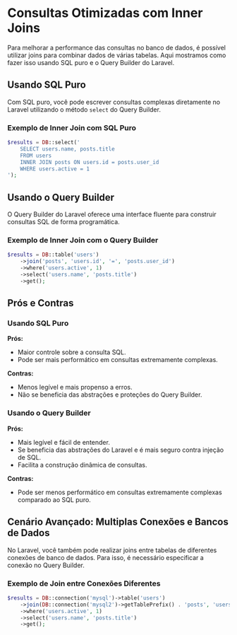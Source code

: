 # Consultas Otimizadas com Inner Joins

Para melhorar a performance das consultas no banco de dados, é possível utilizar joins para combinar dados de várias tabelas. Aqui mostramos como fazer isso usando SQL puro e o Query Builder do Laravel.

## Usando SQL Puro

Com SQL puro, você pode escrever consultas complexas diretamente no Laravel utilizando o método `select` do Query Builder.

### Exemplo de Inner Join com SQL Puro

```php
$results = DB::select('
    SELECT users.name, posts.title
    FROM users
    INNER JOIN posts ON users.id = posts.user_id
    WHERE users.active = 1
');
```

## Usando o Query Builder

O Query Builder do Laravel oferece uma interface fluente para construir consultas SQL de forma programática.

### Exemplo de Inner Join com o Query Builder

```php
$results = DB::table('users')
    ->join('posts', 'users.id', '=', 'posts.user_id')
    ->where('users.active', 1)
    ->select('users.name', 'posts.title')
    ->get();
```

## Prós e Contras

### Usando SQL Puro

**Prós:**
- Maior controle sobre a consulta SQL.
- Pode ser mais performático em consultas extremamente complexas.

**Contras:**
- Menos legível e mais propenso a erros.
- Não se beneficia das abstrações e proteções do Query Builder.

### Usando o Query Builder

**Prós:**
- Mais legível e fácil de entender.
- Se beneficia das abstrações do Laravel e é mais seguro contra injeção de SQL.
- Facilita a construção dinâmica de consultas.

**Contras:**
- Pode ser menos performático em consultas extremamente complexas comparado ao SQL puro.

## Cenário Avançado: Multiplas Conexões e Bancos de Dados

No Laravel, você também pode realizar joins entre tabelas de diferentes conexões de banco de dados. Para isso, é necessário especificar a conexão no Query Builder.

### Exemplo de Join entre Conexões Diferentes

```php
$results = DB::connection('mysql')->table('users')
    ->join(DB::connection('mysql2')->getTablePrefix() . 'posts', 'users.id', '=', 'posts.user_id')
    ->where('users.active', 1)
    ->select('users.name', 'posts.title')
    ->get();
```

